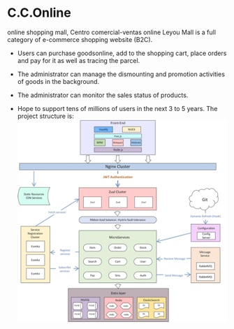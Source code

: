 # C.C.Online
online shopping mall, Centro comercial-ventas online
Leyou Mall is a full category of e-commerce shopping website (B2C).
- Users can purchase goodsonline, add to the shopping cart, place orders and pay for it as well as tracing the parcel.

- The administrator can manage the dismounting and promotion activities of goods in the background.

- The administrator can monitor the sales status of products.

- Hope to support tens of millions of users in the next 3 to 5 years.
  The project structure is:
![The project structure is:](https://github.com/Nereitay/C.C.Online/blob/master/image/Project%20Structure.jpg)

